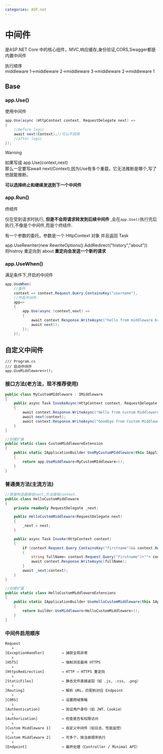 ```yaml
---
categories: ASP.net
---
```


# 中间件

是ASP.NET Core
中的核心组件，MVC,响应缓存,身份验证,CORS,Swagger都是内置中间件

执行顺序  
middleware 1->middleware 2->middleware 3->middleware 2->middleware 1

## Base

### app.Use()

使用中间件

```C#
app.Use(async (HttpContext context, RequestDelegate next) =>
{
    //before logic  
    await next(Context);//可以不调用  
    //after logic  
});
```

>[!Warning]
>如果写成
>app.Use(context,next)  
>那么一定要写await next(Context);因为Use有多个重载，它无法推断是哪个,写了他就能推断。

**可以选择终止和继续发送到下一个中间件**

### app.Run() 

终结件

仅在受到请求时执行, **但是不会将请求转发到后续中间件** ,会在`app.Use()`执行完后执行,不像是个中间件,而是个终结件.

有一个参数的委托，参数是一个 HttpContext 对象 并且返回 Task

app.UseRewriter(new RewriteOptions().AddRedirect(\"history\",\"about\"))  
将histroy 重定向到 about **重定向会发送一个新的请求**

### app.UseWhen()

满足条件下,开启的中间件

```C#
app.UseWhen(
    //条件
    context => context.Request.Query.ContainsKey("username"), 
    //开启中间件.
    app=>
    {
        app.Use(async (context,next) =>
        {
            await context.Response.WriteAsync("hello from middleware branch.");
            await next();
        });
    });
```


## 自定义中间件

``` CSharp
/// Program.cs
/// 启动中间件
app.UseMiddleware<>();
```

### 接口方法(老方法，现不推荐使用)

``` C#
public class MyCustomMIddleware : IMiddleware
{
    public async Task InvokeAsync(HttpContext context, RequestDelegate next)
    {
        await context.Response.WriteAsync("Hello from Custom Middleware\n");
        await next(context);
        await context.Response.WriteAsync("Goodbye from Custom Middleware\n");
    }
}

//创建扩展
public static class CustomMiddlewareExtension
{
    public static IApplicationBuilder UseMyCustomMIddleware(this IApplicationBuilder app)
    {
        return app.UseMiddleware<MyCustomMIddleware>();
    }
}
```

### 普通类方法(主流方法)

```C#
//直接构造器接收next,方法接收context.
public class HelloCustomMiddleware
{
    private readonly RequestDelegate _next;

    public HelloCustomMiddleware(RequestDelegate next)
    {
        _next = next;
    }

    public async Task Invoke(HttpContext context)
    {
        if (context.Request.Query.ContainsKey("firstname")&& context.Request.Query.ContainsKey("lastname"))
        {
            string fullName= context.Request.Query["firstname"]+""+ context.Request.Query["lastname"];
            await context.Response.WriteAsync(fullName);
        }
        await _next(context);
    }
}

//创建扩展
public static class HelloCustomMiddlewareExtensions
{
    public static IApplicationBuilder UseHelloCustomMiddleware(this IApplicationBuilder builder)
    {
        return builder.UseMiddleware<HelloCustomMiddleware>();  
    }
}
```

### 中间件启用顺序

```
Request
   ↓
[ExceptionHandler]        → 捕获全局异常
   ↓
[HSTS]                    → 强制浏览器用 HTTPS
   ↓
[HttpsRedirection]        → HTTP → HTTPS 重定向
   ↓
[StaticFiles]             → 静态文件直接返回（如 .js, .css, .png）
   ↓
[Routing]                 → 解析 URL，匹配到对应 Endpoint
   ↓
[CORS]                    → 设置跨域策略
   ↓
[Authentication]          → 验证用户身份（如 JWT、Cookie）
   ↓
[Authorization]           → 检查是否有权限访问
   ↓
[Custom Middleware 1]     → 自定义中间件（如日志、性能监控）
   ↓
[Custom Middleware 2]     → 可多个，按注册顺序执行
   ↓
[Endpoint]                → 最终处理（Controller / Minimal API）

```
